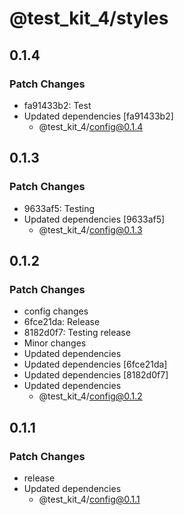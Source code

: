 # @test_kit_4/styles

## 0.1.4

### Patch Changes

-   fa91433b2: Test
-   Updated dependencies [fa91433b2]
    -   @test_kit_4/config@0.1.4

## 0.1.3

### Patch Changes

-   9633af5: Testing
-   Updated dependencies [9633af5]
    -   @test_kit_4/config@0.1.3

## 0.1.2

### Patch Changes

-   config changes
-   6fce21da: Release
-   8182d0f7: Testing release
-   Minor changes
-   Updated dependencies
-   Updated dependencies [6fce21da]
-   Updated dependencies [8182d0f7]
-   Updated dependencies
    -   @test_kit_4/config@0.1.2

## 0.1.1

### Patch Changes

-   release
-   Updated dependencies
    -   @test_kit_4/config@0.1.1
